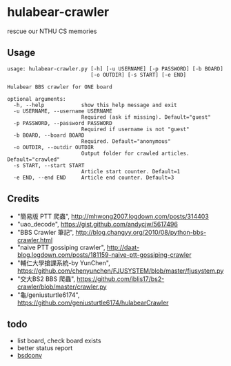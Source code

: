 # hulabear-crawler
rescue our NTHU CS memories

## Usage
    usage: hulabear-crawler.py [-h] [-u USERNAME] [-p PASSWORD] [-b BOARD]
                               [-o OUTDIR] [-s START] [-e END]
    
    Hulabear BBS crawler for ONE board
    
    optional arguments:
      -h, --help            show this help message and exit
      -u USERNAME, --username USERNAME
                            Required (ask if missing). Default="guest"
      -p PASSWORD, --password PASSWORD
                            Required if username is not "guest"
      -b BOARD, --board BOARD
                            Required. Default="anonymous"
      -o OUTDIR, --outdir OUTDIR
                            Output folder for crawled articles. Default="crawled"
      -s START, --start START
                            Article start counter. Default=1
      -e END, --end END     Article end counter. Default=3

## Credits
- "簡易版 PTT 爬蟲", http://mhwong2007.logdown.com/posts/314403
- "uao_decode", https://gist.github.com/andycjw/5617496
- "BBS Crawler 筆記", http://blog.changyy.org/2010/08/python-bbs-crawler.html
- "naive PTT gossiping crawler", http://daat-blog.logdown.com/posts/181159-naive-ptt-gossiping-crawler
- "輔仁大學搶課系統-by YunChen", https://github.com/chenyunchen/FJUSYSTEM/blob/master/fjusystem.py
- "交大BS2 BBS 爬蟲", https://github.com/iblis17/bs2-crawler/blob/master/crawler.py
- "龜/geniusturtle6174", https://github.com/geniusturtle6174/hulabearCrawler

## todo
- list board, check board exists
- better status report
- [bsdconv](http://www.slideshare.net/Buganini/bbs-crawler-for-taiwan)
